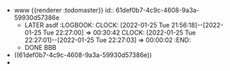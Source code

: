 - www {{renderer :todomaster}}
  id:: 61def0b7-4c9c-4608-9a3a-59930d57386e
	- LATER asdf
	  :LOGBOOK:
	  CLOCK: [2022-01-25 Tue 21:56:18]--[2022-01-25 Tue 22:27:00] =>  00:30:42
	  CLOCK: [2022-01-25 Tue 22:27:01]--[2022-01-25 Tue 22:27:03] =>  00:00:02
	  :END:
	- DONE BBB
- ((61def0b7-4c9c-4608-9a3a-59930d57386e))
-